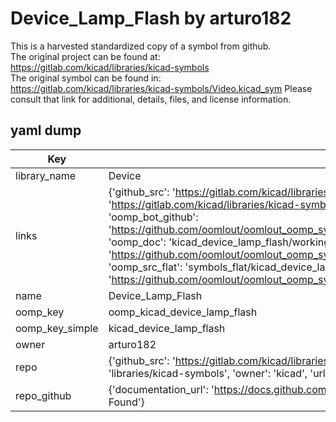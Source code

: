 # Device_Lamp_Flash by arturo182  
This is a harvested standardized copy of a symbol from github.  
The original project can be found at:  
https://gitlab.com/kicad/libraries/kicad-symbols  
The original symbol can be found in:
https://gitlab.com/kicad/libraries/kicad-symbols/Video.kicad_sym
Please consult that link for additional, details, files, and license information.  
## yaml dump  
| Key | Value |  
| --- | --- |  
| library_name | Device |  
| links | {'github_src': 'https://gitlab.com/kicad/libraries/kicad-symbols/Video.kicad_sym', 'github_src_repo': 'https://gitlab.com/kicad/libraries/kicad-symbols', 'oomp_bot': 'kicad_device_lamp_flash/working', 'oomp_bot_github': 'https://github.com/oomlout/oomlout_oomp_symbol_bot/tree/main/kicad_device_lamp_flash/working', 'oomp_doc': 'kicad_device_lamp_flash/working', 'oomp_doc_github': 'https://github.com/oomlout/oomlout_oomp_symbol_doc/tree/main/kicad_device_lamp_flash/working', 'oomp_src_flat': 'symbols_flat/kicad_device_lamp_flash/working', 'oomp_src_flat_github': 'https://github.com/oomlout/oomlout_oomp_symbol_src/tree/main/kicad_device_lamp_flash/working'} |  
| name | Device_Lamp_Flash |  
| oomp_key | oomp_kicad_device_lamp_flash |  
| oomp_key_simple | kicad_device_lamp_flash |  
| owner | arturo182 |  
| repo | {'github_src': 'https://gitlab.com/kicad/libraries/kicad-symbols/Video.kicad_sym', 'name': 'libraries/kicad-symbols', 'owner': 'kicad', 'url': 'https://gitlab.com/kicad/libraries/kicad-symbols'} |  
| repo_github | {'documentation_url': 'https://docs.github.com/rest/repos/repos#get-a-repository', 'message': 'Not Found'} |  

